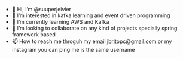 - 👋 Hi, I’m @suuperjeivier
- 👀 I’m interested in kafka learning and event driven programming
- 🌱 I’m currently learning AWS and Kafka
- 💞️ I’m looking to collaborate on any kind of projects specially spring framework based
- 📫 How to reach me throguh my email jbritopc@gmail.com or my instagram you can ping me is the same username

<!---
suuperjeivier/suuperjeivier is a ✨ special ✨ repository because its `README.md` (this file) appears on your GitHub profile.
You can click the Preview link to take a look at your changes.
--->
